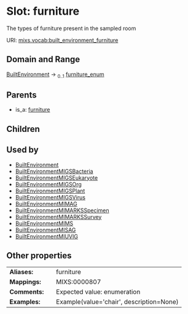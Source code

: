 
# Slot: furniture


The types of furniture present in the sampled room

URI: [mixs.vocab:built_environment_furniture](https://w3id.org/mixs/vocab/built_environment_furniture)


## Domain and Range

[BuiltEnvironment](BuiltEnvironment.md) &#8594;  <sub>0..1</sub> [furniture_enum](furniture_enum.md)

## Parents

 *  is_a: [furniture](furniture.md)

## Children


## Used by

 * [BuiltEnvironment](BuiltEnvironment.md)
 * [BuiltEnvironmentMIGSBacteria](BuiltEnvironmentMIGSBacteria.md)
 * [BuiltEnvironmentMIGSEukaryote](BuiltEnvironmentMIGSEukaryote.md)
 * [BuiltEnvironmentMIGSOrg](BuiltEnvironmentMIGSOrg.md)
 * [BuiltEnvironmentMIGSPlant](BuiltEnvironmentMIGSPlant.md)
 * [BuiltEnvironmentMIGSVirus](BuiltEnvironmentMIGSVirus.md)
 * [BuiltEnvironmentMIMAG](BuiltEnvironmentMIMAG.md)
 * [BuiltEnvironmentMIMARKSSpecimen](BuiltEnvironmentMIMARKSSpecimen.md)
 * [BuiltEnvironmentMIMARKSSurvey](BuiltEnvironmentMIMARKSSurvey.md)
 * [BuiltEnvironmentMIMS](BuiltEnvironmentMIMS.md)
 * [BuiltEnvironmentMISAG](BuiltEnvironmentMISAG.md)
 * [BuiltEnvironmentMIUVIG](BuiltEnvironmentMIUVIG.md)

## Other properties

|  |  |  |
| --- | --- | --- |
| **Aliases:** | | furniture |
| **Mappings:** | | MIXS:0000807 |
| **Comments:** | | Expected value: enumeration |
| **Examples:** | | Example(value='chair', description=None) |

